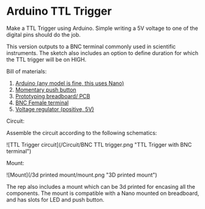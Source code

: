 # Arduino TTL Trigger

Make a TTL Trigger using Arduino. Simple writing a 5V voltage to one of the digital pins should do the job. 

This version outputs to a BNC terminal commonly used in scientific instruments. The sketch also includes an option to define duration for which the TTL trigger will be on HIGH. 

Bill of materials:

1. [Arduino (any model is fine, this uses Nano)](http://www.amazon.com/SainSmart-Nano-v3-0-Compatible-Arduino/dp/B00761NDHI/ref=sr_1_2?s=electronics&ie=UTF8&qid=1442873593&sr=1-2&keywords=arduino+nano)
2. [Momentary push button](http://www.amazon.com/Panel-Momentary-Tactile-Button-Switch/dp/B005YX046I/ref=sr_1_11?ie=UTF8&qid=1442873639&sr=8-11&keywords=momentary+push+button)
3. [Prototyping breadboard/ PCB](http://www.amazon.com/Solderless-BreadBoard-tie-points-power-rails/dp/B005GYAIES/ref=sr_1_1?s=electronics&ie=UTF8&qid=1442873628&sr=1-1&keywords=solderless+board)
4. [BNC Female terminal](http://www.mouser.com/ProductDetail/Gravitech/BNC-M-TERM/?qs=sGAEpiMZZMvtrnhC60i%252bOjexXRV6VXQ2dg6z78%252bRw6I%3d)
5. [Voltage regulator (positive, 5V)](http://www.amazon.com/Addicore-Positive-Regulator-L7805CV-Antistatic/dp/B00H7KTRO6/ref=sr_1_3?ie=UTF8&qid=1442873567&sr=8-3&keywords=voltage+regulator)

Circuit:

Assemble the circuit according to the following schematics:

![TTL Trigger circuit](/Circuit/BNC TTL trigger.png "TTL Trigger with BNC terminal")

Mount:

![Mount](/3d printed mount/mount.png "3D printed mount")

The rep also includes a mount which can be 3d printed for encasing all the components. The mount is compatible with a Nano mounted on breadboard, and has slots for LED and push button. 

